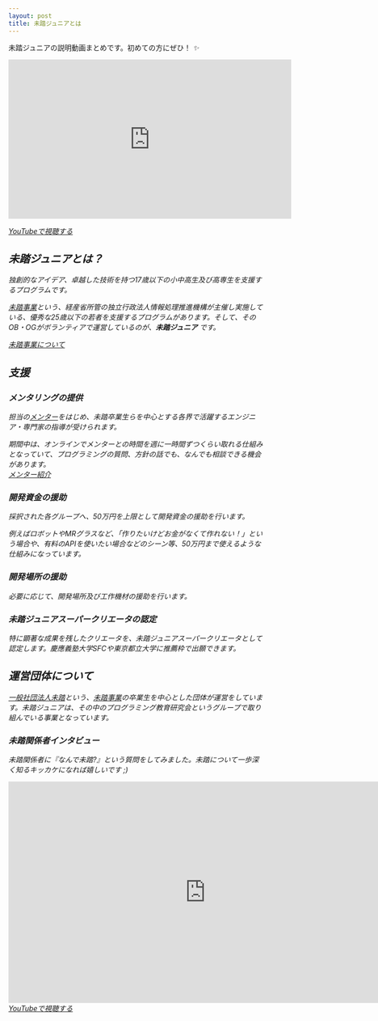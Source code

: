 ```yaml
---
layout: post
title: 未踏ジュニアとは
---
```


未踏ジュニアの説明動画まとめです。初めての方にぜひ！<i class="fas fa-tv green" aria-hidden="true"> ✨

<div class="youtube">
  <iframe width="560" height="315" src="https://www.youtube.com/embed/-k02KUAjybc?list=PLNObH2jlC6lc3c-gRpILyQrMhlqBIRjKr" frameborder="0" allow="accelerometer; autoplay; encrypted-media; gyroscope; picture-in-picture" allowfullscreen></iframe>
</div>

<a href="https://www.youtube.com/playlist?list=PLNObH2jlC6lfWtf0KY5ny10AmEvBn7rFi" class="button">YouTubeで視聴する</a>

## 未踏ジュニアとは？
独創的なアイデア、卓越した技術を持つ17歳以下の小中高生及び高専生を支援するプログラムです。

[未踏事業](https://www.ipa.go.jp/jinzai/mitou/outline.html)という、経産省所管の独立行政法人情報処理推進機構が主催し実施している、優秀な25歳以下の若者を支援するプログラムがあります。そして、そのOB・OGがボランティアで運営しているのが、**未踏ジュニア** です。

<a href="https://www.ipa.go.jp/jinzai/mitou/outline.html" class="button" target="_blank">未踏事業について</a>

## 支援
### メンタリングの提供
担当の[メンター](/mentors)をはじめ、未踏卒業生らを中心とする各界で活躍するエンジニア・専門家の指導が受けられます。

<div class="tips">期間中は、オンラインでメンターとの時間を週に一時間ずつくらい取れる仕組みとなっていて、プログラミングの質問、方針の話でも、なんでも相談できる機会があります。</div>
<a href="/mentors" class="button">メンター紹介</a>

### 開発資金の援助
採択された各グループへ、50万円を上限として開発資金の援助を行います。

例えばロボットやMRグラスなど、「作りたいけどお金がなくて作れない！」という場合や、有料のAPIを使いたい場合などのシーン等、50万円まで使えるような仕組みになっています。

### 開発場所の援助
必要に応じて、開発場所及び工作機材の援助を行います。

### 未踏ジュニアスーパークリエータの認定
特に顕著な成果を残したクリエータを、未踏ジュニアスーパークリエータとして認定します。慶應義塾大学SFCや東京都立大学に推薦枠で出願できます。

## 運営団体について
[一般社団法人未踏](https://www.mitou.org/)という、[未踏事業](https://www.ipa.go.jp/jinzai/mitou/portal_index.html)の卒業生を中心とした団体が運営をしています。未踏ジュニアは、その中のプログラミング教育研究会というグループで取り組んでいる事業となっています。

### 未踏関係者インタビュー
未踏関係者に『なんで未踏?』という質問をしてみました。未踏について一歩深く知るキッカケになれば嬉しいです ;)
<div class="youtube"><iframe width="779" height="438" src="https://www.youtube.com/embed/videoseries?list=PLNObH2jlC6leiUTypiJYO2zUcwBg7M0Bg" frameborder="0" allow="accelerometer; autoplay; encrypted-media; gyroscope; picture-in-picture" allowfullscreen=""></iframe></div>
<a href="https://www.youtube.com/playlist?list=PLNObH2jlC6leiUTypiJYO2zUcwBg7M0Bg&disable_polymer=true" class="button">YouTubeで視聴する</a>
